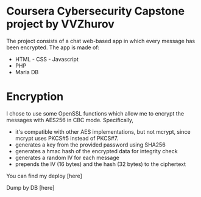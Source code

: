 # Coursera Cybersecurity Capstone project by VVZhurov

The project consists of a chat web-based app in which every message has been encrypted.
The app is made of:
  - HTML - CSS - Javascript
  - PHP
  - Maria DB

# Encryption 

I chose to use some OpenSSL functions which allow me to encrypt the messages with AES256 in CBC mode.
Specifically,
- it's compatible with other AES implementations, but not mcrypt, since mcrypt uses PKCS#5 instead of PKCS#7.
- generates a key from the provided password using SHA256
- generates a hmac hash of the encrypted data for integrity check
- generates a random IV for each message
- prepends the IV (16 bytes) and the hash (32 bytes) to the ciphertext

You can find my deploy  [here]

Dump by DB [here]
